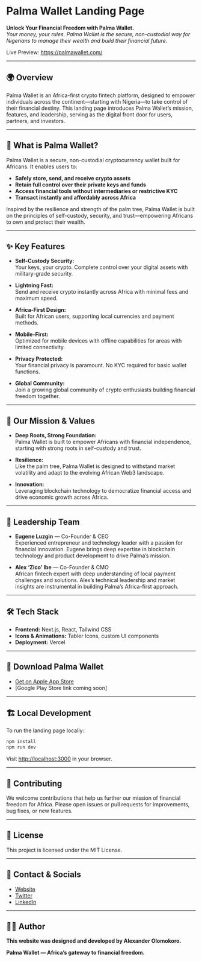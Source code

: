 # Palma Wallet Landing Page

**Unlock Your Financial Freedom with Palma Wallet.**  
_Your money, your rules. Palma Wallet is the secure, non-custodial way for Nigerians to manage their wealth and build their financial future._

Live Preview: https://palmawallet.com/

---

## 🌍 Overview

Palma Wallet is an Africa-first crypto fintech platform, designed to empower individuals across the continent—starting with Nigeria—to take control of their financial destiny. This landing page introduces Palma Wallet’s mission, features, and leadership, serving as the digital front door for users, partners, and investors.

---

## 🚀 What is Palma Wallet?

Palma Wallet is a secure, non-custodial cryptocurrency wallet built for Africans. It enables users to:

- **Safely store, send, and receive crypto assets**
- **Retain full control over their private keys and funds**
- **Access financial tools without intermediaries or restrictive KYC**
- **Transact instantly and affordably across Africa**

Inspired by the resilience and strength of the palm tree, Palma Wallet is built on the principles of self-custody, security, and trust—empowering Africans to own and protect their wealth.

---

## ✨ Key Features

- **Self-Custody Security:**  
  Your keys, your crypto. Complete control over your digital assets with military-grade security.

- **Lightning Fast:**  
  Send and receive crypto instantly across Africa with minimal fees and maximum speed.

- **Africa-First Design:**  
  Built for African users, supporting local currencies and payment methods.

- **Mobile-First:**  
  Optimized for mobile devices with offline capabilities for areas with limited connectivity.

- **Privacy Protected:**  
  Your financial privacy is paramount. No KYC required for basic wallet functions.

- **Global Community:**  
  Join a growing global community of crypto enthusiasts building financial freedom together.

---

## 🌱 Our Mission & Values

- **Deep Roots, Strong Foundation:**  
  Palma Wallet is built to empower Africans with financial independence, starting with strong roots in self-custody and trust.

- **Resilience:**  
  Like the palm tree, Palma Wallet is designed to withstand market volatility and adapt to the evolving African Web3 landscape.

- **Innovation:**  
  Leveraging blockchain technology to democratize financial access and drive economic growth across Africa.

---

## 👥 Leadership Team

- **Eugene Luzgin** — Co-Founder & CEO  
  Experienced entrepreneur and technology leader with a passion for financial innovation. Eugene brings deep expertise in blockchain technology and product development to drive Palma’s mission.

- **Alex ‘Zico’ Ibe** — Co-Founder & CMO  
  African fintech expert with deep understanding of local payment challenges and solutions. Alex’s technical leadership and market insights are instrumental in building Palma’s Africa-first approach.

---

## 🛠️ Tech Stack

- **Frontend:** Next.js, React, Tailwind CSS
- **Icons & Animations:** Tabler Icons, custom UI components
- **Deployment:** Vercel

---

## 📱 Download Palma Wallet

- [Get on Apple App Store](https://apps.apple.com/us/app/palma-wallet/id6747275024)
- [Google Play Store link coming soon]

---

## 🏗️ Local Development

To run the landing page locally:

```bash
npm install
npm run dev
```

Visit [http://localhost:3000](http://localhost:3000) in your browser.

---

## 🤝 Contributing

We welcome contributions that help us further our mission of financial freedom for Africa. Please open issues or pull requests for improvements, bug fixes, or new features.

---

## 📄 License

This project is licensed under the MIT License.

---

## 📢 Contact & Socials

- [Website](https://palmawallet.com)
- [Twitter](https://twitter.com/palmawallet)
- [LinkedIn](https://linkedin.com/company/palmawallet)

---

## 👨‍💻 Author

**This website was designed and developed by Alexander Olomokoro.**

**Palma Wallet — Africa’s gateway to financial freedom.**
